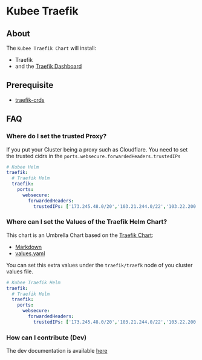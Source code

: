 # Kubee Traefik 


## About
The `Kubee Traefik Chart` will install:
* Traefik
* and the [Traefik Dashboard](https://monitoring.mixins.dev/traefik/)

## Prerequisite

* [traefik-crds](../traefik-crds/README.md)



## FAQ
### Where do I set the trusted Proxy?

If you put your Cluster being a proxy such as Cloudflare. 
You need to set the trusted cidrs in the `ports.websecure.forwardedHeaders.trustedIPs`

```yaml
# Kubee Helm
traefik:
  # Traefik Helm
  traefik:
    ports:
      websecure:
        forwardedHeaders:
          trustedIPs: ['173.245.48.0/20','103.21.244.0/22','103.22.200.0/22']
```

### Where can I set the Values of the Traefik Helm Chart?

This chart is an Umbrella Chart based on the [Traefik Chart](https://github.com/traefik/traefik-helm-chart): 
* [Markdown](https://github.com/traefik/traefik-helm-chart/blob/master/traefik/VALUES.md)
* [values.yaml](https://github.com/traefik/traefik-helm-chart/blob/master/traefik/values.yaml)

You can set this extra values under the `traefik/traefk` node of you cluster values file.
```yaml
# Kubee Traefik Helm
traefik:
  # Traefik Helm
  traefik:
    ports:
      websecure:
        forwardedHeaders:
          trustedIPs: ['173.245.48.0/20','103.21.244.0/22','103.22.200.0/22']
```


### How can I contribute (Dev)

The dev documentation is available [here](contrib/contrib.md)
